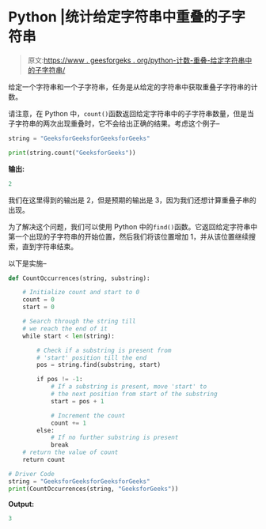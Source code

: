 # Python |统计给定字符串中重叠的子字符串

> 原文:[https://www . geesforgeks . org/python-计数-重叠-给定字符串中的子字符串/](https://www.geeksforgeeks.org/python-count-overlapping-substring-in-a-given-string/)

给定一个字符串和一个子字符串，任务是从给定的字符串中获取重叠子字符串的计数。

请注意，在 Python 中，`count()`函数返回给定字符串中的子字符串数量，但是当子字符串的两次出现重叠时，它不会给出正确的结果。考虑这个例子–

```py
string = "GeeksforGeeksforGeeksforGeeks"

print(string.count("GeeksforGeeks"))
```

**输出:**

```py
2
```

我们在这里得到的输出是 2，但是预期的输出是 3，因为我们还想计算重叠子串的出现。

为了解决这个问题，我们可以使用 Python 中的`find()`函数。它返回给定字符串中第一个出现的子字符串的开始位置，然后我们将该位置增加 1，并从该位置继续搜索，直到字符串结束。

以下是实施–

```py
def CountOccurrences(string, substring):

    # Initialize count and start to 0
    count = 0
    start = 0

    # Search through the string till
    # we reach the end of it
    while start < len(string):

        # Check if a substring is present from
        # 'start' position till the end
        pos = string.find(substring, start)

        if pos != -1:
            # If a substring is present, move 'start' to
            # the next position from start of the substring
            start = pos + 1

            # Increment the count
            count += 1
        else:
            # If no further substring is present
            break
    # return the value of count
    return count

# Driver Code
string = "GeeksforGeeksforGeeksforGeeks"
print(CountOccurrences(string, "GeeksforGeeks"))
```

**Output:**

```py
3

```